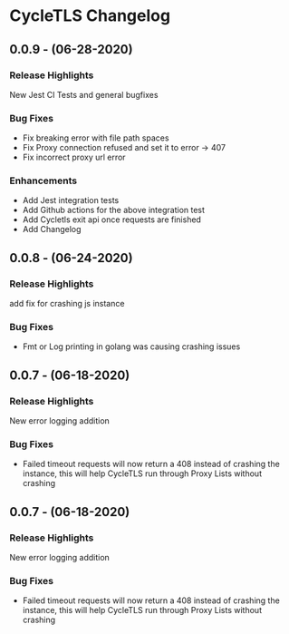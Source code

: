 # CycleTLS Changelog


## 0.0.9 - (06-28-2020)
### Release Highlights
New Jest CI Tests and general bugfixes

### Bug Fixes
- Fix breaking error with file path spaces
- Fix Proxy connection refused and set it to error -> 407
- Fix incorrect proxy url error

### Enhancements
- Add Jest integration tests
- Add Github actions for the above integration test
- Add Cycletls exit api once requests are finished
- Add Changelog 

## 0.0.8 - (06-24-2020)
### Release Highlights
add fix for crashing js instance

### Bug Fixes
- Fmt or Log printing in golang was causing crashing issues


## 0.0.7 - (06-18-2020)
### Release Highlights
New error logging addition

### Bug Fixes
- Failed timeout requests will now return a 408 instead of crashing the instance, this will help CycleTLS run through Proxy Lists without crashing


## 0.0.7 - (06-18-2020)
### Release Highlights
New error logging addition

### Bug Fixes
- Failed timeout requests will now return a 408 instead of crashing the instance, this will help CycleTLS run through Proxy Lists without crashing
